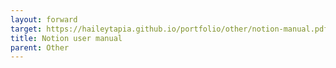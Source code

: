 ```yaml
---
layout: forward
target: https://haileytapia.github.io/portfolio/other/notion-manual.pdf
title: Notion user manual
parent: Other
---
```

